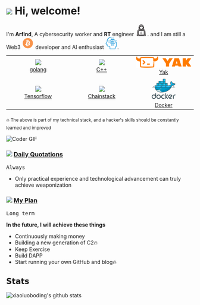 <h1> <img src="https://emojis.slackmojis.com/emojis/images/1588315024/8823/hyperkitty.gif?1588315024" width="30" /> Hi, welcome! </h1>

I'm **Arfind**, A cybersecurity worker and **RT** engineer <svg t="1713030766626" class="icon" viewBox="0 0 1024 1024" version="1.1" xmlns="http://www.w3.org/2000/svg" p-id="7247" width="32" height="32"><path d="M784 880h-32a16 16 0 0 0-16 16 16 16 0 0 1-16 16H304a16 16 0 0 1-16-16 16 16 0 0 0-16-16h-32a48 48 0 0 0-48 48 79.04 79.04 0 0 0 16 48 80 80 0 0 0 64 32h480a80 80 0 0 0 56.64-23.52A72.16 72.16 0 0 0 816 976a78.56 78.56 0 0 0 16-48 48 48 0 0 0-48-48z m-512 96a48 48 0 0 1-48-48 16 16 0 0 1 4.96-11.36A14.88 14.88 0 0 1 240 912h18.72a12 12 0 0 0 0.96 2.08 43.36 43.36 0 0 0 2.08 4.8 64 64 0 0 0 3.52 5.44 50.88 50.88 0 0 0 11.04 10.88 44.32 44.32 0 0 0 5.92 3.52 43.52 43.52 0 0 0 7.52 3.04 35.52 35.52 0 0 0 5.92 1.44 48 48 0 0 0 8.32 0.8h416a48 48 0 0 0 8.32 0 35.52 35.52 0 0 0 5.92-1.44 43.52 43.52 0 0 0 7.52-3.04 44.32 44.32 0 0 0 5.92-3.52 50.88 50.88 0 0 0 11.04-10.88 64 64 0 0 0 3.52-5.44 43.36 43.36 0 0 0 2.08-4.8 12 12 0 0 0 0.96-2.08H784a16 16 0 0 1 16 16 48 48 0 0 1-48 48z" fill="#231F20" p-id="7248"></path><path d="M720 544H304a48 48 0 0 0-48 48v304a45.6 45.6 0 0 0 3.68 18.08 43.36 43.36 0 0 0 2.08 4.8 64 64 0 0 0 3.52 5.44 50.88 50.88 0 0 0 11.04 10.88 44.32 44.32 0 0 0 5.92 3.52 43.52 43.52 0 0 0 7.52 3.04 35.52 35.52 0 0 0 5.92 1.44 48 48 0 0 0 8.32 0.8h416a48 48 0 0 0 8.32 0 35.52 35.52 0 0 0 5.92-1.44 43.52 43.52 0 0 0 7.52-3.04 44.32 44.32 0 0 0 5.92-3.52 50.88 50.88 0 0 0 11.04-10.88 64 64 0 0 0 3.52-5.44 43.36 43.36 0 0 0 2.08-4.8A45.6 45.6 0 0 0 768 896V592a48 48 0 0 0-48-48z m0 368H304a16 16 0 0 1-16-16V592a16 16 0 0 1 16-16h416a16 16 0 0 1 16 16v304a16 16 0 0 1-16 16z" fill="#231F20" p-id="7249"></path><path d="M569.6 743.52A47.04 47.04 0 0 0 576 720a48 48 0 0 0-32-45.12V656a16 16 0 0 0-32 0v16h-16v-16a16 16 0 0 0-32 0v16h-16a16 16 0 0 0 0 32v96a16 16 0 0 0 0 32h16v16a16 16 0 0 0 32 0v-16h16v16a16 16 0 0 0 32 0v-16a48 48 0 0 0 25.6-88.48zM528 704a16 16 0 0 1 0 32h-48v-32z m16 96h-64v-32h64a16 16 0 0 1 0 32z" fill="#231F20" opacity=".5" p-id="7250"></path><path d="M482.24 447.04z m375.2 178.24a255.04 255.04 0 0 0-225.44-224 13.76 13.76 0 0 0-5.12 0 412 412 0 0 1-48 9.44l-8.48 1.12h-6.56c-6.72 0-13.44 1.28-19.68 1.6H536c-2.88 0-5.6 0.96-8.8 1.44a57.28 57.28 0 0 1-6.4 0h-22.88l-9.28 1.12h-10.72l-8.96-0.8c-6.72 0-13.12-0.96-19.68-1.92l-20.64-3.04h-0.96c-7.04-1.28-13.76-2.72-20.32-4.32l-9.28-2.24a13.92 13.92 0 0 0-5.76 0 251.52 251.52 0 0 0-55.2 12.32 254.72 254.72 0 0 0-170.56 209.6L128 990.4a16 16 0 0 0 4 12.32 16 16 0 0 0 12 5.28h736a16 16 0 0 0 11.84-5.28A16 16 0 0 0 896 990.4z m-366.24-208a19.84 19.84 0 0 1 3.68 2.72 22.88 22.88 0 0 0-3.84-2.56zM161.76 976l36.48-346.88a222.56 222.56 0 0 1 194.24-195.2l7.68 1.76c6.4 1.6 12.8 2.88 18.72 4h12.16l10.08 1.44 7.68 0.96h6.88l10.56 0.8h16.8l10.24 1.76 10.24 0.8h17.44a103.52 103.52 0 0 0 10.56-0.96l8.64-1.44h2.88c7.52 0 14.88-0.96 20.48-1.6h7.36l10.4-1.44h1.28l13.76-2.08h3.2l4.32-0.8a71.2 71.2 0 0 0 7.68-1.6q9.44-1.92 18.72-4.32a223.04 223.04 0 0 1 195.52 197.6L862.24 976z m379.68-528.96a16 16 0 0 1-3.2-32h-3.2c-2.88 0-5.6 0.96-8.8 1.44a57.28 57.28 0 0 1-6.4 0h-22.88l-8.32-0.48h-3.2a16 16 0 0 1 12.64 16 16 16 0 0 1-16 14.4h0.8l10.24 1.76 10.24 0.8h17.44a103.52 103.52 0 0 0 10.56-0.96l8.64-1.44h1.92z m-50.4-29.92a19.84 19.84 0 0 1 3.68 2.72 22.88 22.88 0 0 0-3.68-2.72z m80 21.76h-0.8a161.6 161.6 0 0 1-25.44 7.36h-0.8c7.52 0 14.88-0.96 20.48-1.6h7.36z" fill="#231F20" p-id="7251"></path><path d="M816 976a78.56 78.56 0 0 0 16-48 48 48 0 0 0-48-48h-16V592a48 48 0 0 0-48-48H304a48 48 0 0 0-48 48v288h-16a48 48 0 0 0-48 48 79.04 79.04 0 0 0 16 48h-46.24l36.48-346.88a222.56 222.56 0 0 1 194.24-195.2l7.68 1.76c6.4 1.6 12.8 2.88 18.72 4h11.52l10.08 1.44 7.68 0.96h9.28l11.68 0.96h13.28l10.24 1.76 10.24 0.8h17.44a103.52 103.52 0 0 0 10.56-0.96l8.64-1.44a9.12 9.12 0 0 0 2.88 0c7.52 0 14.88-0.96 20.48-1.6h7.36l10.4-1.44h1.28l12-1.6h1.44a73.76 73.76 0 0 0 7.52-1.28 71.2 71.2 0 0 0 7.68-1.6l11.04-2.24 7.68-2.08A223.04 223.04 0 0 1 825.76 628.8L862.24 976z" fill="#231F20" opacity=".5" p-id="7252"></path><path d="M667.2 217.76l-2.08-1.92A232 232 0 0 0 512 157.92h-13.92c-5.76 0-11.52 0-17.28 1.6s-13.76 2.24-20.48 3.84a230.88 230.88 0 0 0-67.2 27.2 166.88 166.88 0 0 0-16 10.24 229.6 229.6 0 0 0-18.4 14.56v0.8a16 16 0 0 0-4.8 11.36v60.8A118.72 118.72 0 0 0 352 304v6.56a46.88 46.88 0 0 0 0.8 4.64v1.6a12.48 12.48 0 0 0 0 2.24c0 1.6 0 3.2 1.12 4.96a29.6 29.6 0 0 0 0.96 4.16 29.12 29.12 0 0 0 1.12 4 14.24 14.24 0 0 0 0 2.24 7.36 7.36 0 0 0 0 1.44 27.52 27.52 0 0 0 1.12 3.36v4.8l1.76 4.16a80 80 0 0 0 3.68 8.8v0.96a96 96 0 0 0 5.12 9.92 161.92 161.92 0 0 0 16 22.72l2.72 3.04a70.46 70.46 0 0 0 4.64 5.12l2.4 2.72 0.8 0.96c2.24 2.24 4.48 4.48 5.92 5.6l3.52 3.04 3.52 2.88 4.96 3.84 3.2 2.4 3.04 1.92 1.6 1.12a51.84 51.84 0 0 0 6.88 4.32c3.04 1.76 6.08 3.52 9.12 4.96h2.56l8.96 3.68 1.76 0.8 6.56 2.4 3.84 1.28h2.72c4 1.12 7.84 2.08 12 2.88h4l10.24 1.76 10.24 0.8h17.44a103.52 103.52 0 0 0 10.56-0.96l8.64-1.44h3.68a161.6 161.6 0 0 0 25.44-7.36l11.36-4.8 1.6-0.8a162.56 162.56 0 0 0 31.04-20.32 106.24 106.24 0 0 0 11.52-10.88 24.48 24.48 0 0 0 8.64 0.48 161.92 161.92 0 0 0 14.08-17.28 106.4 106.4 0 0 0 5.76-8.96c1.6-2.56 3.04-5.12 4.48-7.68a156.96 156.96 0 0 0 9.44-21.12c0.96-2.72 1.92-5.6 2.72-8.16a158.24 158.24 0 0 0 6.72-46.88v-60.8a16 16 0 0 0-4.8-11.36zM640 289.92a124.48 124.48 0 0 1-5.44 36.96c0 2.24-1.44 4.48-2.4 7.2a130.88 130.88 0 0 1-38.4 54.4 124.8 124.8 0 0 1-24 16h-2.4a52 52 0 0 1-8.64 3.68 121.6 121.6 0 0 1-19.04 5.76h-4.16c-2.88 0-5.6 0.96-8.8 1.44a57.28 57.28 0 0 1-6.4 0h-22.88l-8.8 0.64h-2.08l-10.08-2.4-11.36-3.84-2.4-0.96-5.28-2.24a16 16 0 0 0-3.36-1.6l-3.52-1.92-1.76-1.12-2.08-1.92h-0.8l-3.04-1.92h-0.8a2.88 2.88 0 0 0-1.12 0 30.56 30.56 0 0 1-4.64-3.2l-4.32-5.12-5.28-4.48-4.96-4.8a55.52 55.52 0 0 1-6.56-7.2 18.24 18.24 0 0 0-1.76-1.76A104 104 0 0 1 400 352a52.64 52.64 0 0 1-4.16-7.84 6.24 6.24 0 0 0-0.96-1.76c-0.8-1.92-1.6-3.84-2.24-5.6a25.12 25.12 0 0 0-1.44-3.68v-1.44a20.32 20.32 0 0 1 0-2.24 2.24 2.24 0 0 0 0-0.96v-1.44a8.32 8.32 0 0 1 0-1.76 16.8 16.8 0 0 1-0.96-3.36 13.92 13.92 0 0 0-0.8-3.52v-2.24a9.44 9.44 0 0 1 0-2.72 4.96 4.96 0 0 1 0-1.44v-2.08a61.6 61.6 0 0 1-0.96-6.72 7.84 7.84 0 0 0 0-1.92v-64.96a199.52 199.52 0 0 1 20-14.56c2.88-1.92 5.92-3.84 9.12-5.6a192 192 0 0 1 33.12-14.88l5.92-2.08a71.04 71.04 0 0 1 8.32-2.4 150.24 150.24 0 0 1 16-3.84l8.64-1.28a118.4 118.4 0 0 1 12.96-1.28h26.24a117.44 117.44 0 0 1 13.12 1.28l8.16 1.28a88.64 88.64 0 0 1 8.96 1.76l8.48 2.08a192 192 0 0 1 32 11.84l6.4 3.04 4.48 2.4a185.28 185.28 0 0 1 30.56 20.48l2.24 1.76z" fill="#231F20" p-id="7253"></path><path d="M745.44 334.08l-29.12-54.24c-2.72-4.96-5.6-9.92-8.64-14.56-3.04-4.48-5.92-8.96-9.12-13.12s-5.76-7.68-8.96-11.36-6.08-7.04-9.28-10.4a59.2 59.2 0 0 0-4.48-4.48 127.2 127.2 0 0 0-8.32-7.84 16 16 0 0 0-26.56 12v60.8a124.48 124.48 0 0 1-5.44 36.96c0 2.24-1.44 4.48-2.4 7.2a130.88 130.88 0 0 1-38.4 54.4 124.8 124.8 0 0 1-24 16h-2.4a52 52 0 0 1-8.64 3.68 121.6 121.6 0 0 1-19.04 5.76h-1.28a16 16 0 0 0 3.2 32h1.6c7.52 0 14.88-0.96 20.48-1.6h5.76v-5.6h0.8l1.28 5.76 10.4-1.44h1.28l12-1.6h4.64l4.32-0.8a71.2 71.2 0 0 0 7.68-1.6l11.04-2.24 7.68-2.08 3.04-0.8 17.12-4.96c5.76-1.92 11.2-3.68 16-5.6l5.76-2.24L687.2 416l1.6-0.8 2.56-1.28 5.44-2.88 6.4-3.84 5.76-3.68a136.48 136.48 0 0 0 11.2-8.64 6.24 6.24 0 0 0 1.6-1.28 72.48 72.48 0 0 0 22.72-32 52 52 0 0 0 2.08-7.36 34.56 34.56 0 0 0 0.8-7.36 16 16 0 0 0 0-2.72 15.04 15.04 0 0 0-1.92-10.08z m-32 14.56A43.84 43.84 0 0 1 699.52 368l-1.44 1.28-6.4 5.12a69.92 69.92 0 0 0-6.4 4l-4.16 2.4-4.64 2.56-2.08 0.96c-4.32 2.08-8.8 4-13.76 6.08l-4.48 1.76c-4.48 1.76-9.28 3.52-14.08 4.96s-10.08 3.04-16 4.48l2.72-1.6a161.92 161.92 0 0 0 14.08-17.28 106.4 106.4 0 0 0 5.76-8.96c1.6-2.56 3.04-5.12 4.48-7.68a156.96 156.96 0 0 0 9.44-21.12c0.96-2.72 1.92-5.6 2.72-8.16a158.24 158.24 0 0 0 6.72-46.88v-19.84l1.28 1.6c2.08 2.72 3.84 5.44 5.76 8.16s6.24 9.92 9.12 16l26.88 50.08a16 16 0 0 1-0.96 2.72z" fill="#231F20" p-id="7254"></path><path d="M715.04 345.12a16 16 0 0 1-0.96 3.36A43.84 43.84 0 0 1 699.52 368l-1.44 1.28-6.4 5.12a69.92 69.92 0 0 0-6.4 4l-4.16 2.4-4.64 2.56-2.08 0.96c-4.32 2.08-8.8 4-13.76 6.08l-4.48 1.76c-4.48 1.76-9.28 3.52-14.08 4.96s-10.08 3.04-16 4.48l2.72-1.6a161.92 161.92 0 0 0 14.08-17.28 106.4 106.4 0 0 0 5.76-8.96c1.6-2.56 3.04-5.12 4.48-7.68a156.96 156.96 0 0 0 9.44-21.12c0.96-2.72 1.92-5.6 2.72-8.16a158.24 158.24 0 0 0 6.72-46.88v-19.84l1.28 1.6q2.88 3.84 5.76 8.16c3.2 4.96 6.24 9.92 9.12 16z" fill="#231F20" opacity=".5" p-id="7255"></path><path d="M354.08 314.88a46.88 46.88 0 0 1-0.8-4.64 40.16 40.16 0 0 0 0 4.32 8 8 0 0 0 0 1.92s0.8-1.12 0.8-1.6zM485.44 416h-1.92l-6.72-1.76-3.36-1.12-8.32-3.04-2.4-0.96-5.28-2.24a16 16 0 0 0-3.36-1.6l-3.52-1.92-1.76-1.12-2.08-2.24h-0.8l-3.04-1.92h-1.92a30.56 30.56 0 0 1-4.64-3.2l-4.32-5.12-5.28-4.48-4.96-4.8a70.08 70.08 0 0 1-6.56-7.2 18.24 18.24 0 0 0-1.76-1.76A104 104 0 0 1 400 352a52.64 52.64 0 0 1-4.16-7.84 6.24 6.24 0 0 0-0.96-1.76c-0.8-1.92-1.6-3.84-2.24-5.6a25.12 25.12 0 0 0-1.44-3.68v-1.44a20.32 20.32 0 0 1 0-2.24 2.24 2.24 0 0 0 0-0.96 12.16 12.16 0 0 1 0-1.76v-1.92a16.8 16.8 0 0 1-0.96-3.36 13.92 13.92 0 0 0-0.8-3.52v-2.24a9.44 9.44 0 0 1 0-2.72 21.76 21.76 0 0 0 0-3.2 61.6 61.6 0 0 1-0.96-6.72 7.84 7.84 0 0 0 0-1.92v-71.68a16 16 0 0 0-24.96-13.12l-1.44 0.96c-3.68 3.2-7.36 6.56-10.72 10.08s-6.4 6.72-9.6 10.24l-1.92 2.24c-2.4 2.88-4.64 5.76-6.88 8.8L330.4 252c-3.2 4.16-6.08 8.48-8.8 12.8s-5.92 9.6-8.64 14.72l-29.12 54.08a15.04 15.04 0 0 0-1.92 7.52 16 16 0 0 0 0 2.72 32 32 0 0 0 0.8 7.2 35.68 35.68 0 0 0 1.76 6.4 77.76 77.76 0 0 0 5.12 12.32l1.44 2.4a13.28 13.28 0 0 1 1.28 1.92 87.2 87.2 0 0 0 9.12 11.2 71.68 71.68 0 0 0 6.56 6.24l2.24 1.92 1.76 1.44 5.28 4.16 6.24 4.16 6.88 4.16 2.56 1.44 4.64 2.56 3.36 1.76h0.96c6.08 2.88 12.64 5.6 19.2 8.16s10.56 3.84 16 5.92l16 4.8 10.88 2.72c6.4 1.6 12.8 2.88 18.72 4h11.52l10.08 1.44 7.68 0.96h9.28l11.68 0.96h12.48a16 16 0 0 0 16-14.4 16 16 0 0 0-16-11.68z m-103.2-17.76c-5.12-1.6-9.92-3.36-14.56-5.12s-12.32-4.96-17.28-7.36l-2.72-1.76a33.12 33.12 0 0 0-4.48-2.4l-1.92-1.12-5.28-3.2-5.44-3.68-3.68-2.72-2.08-2.88h-0.8l-4.8-4.64a72.48 72.48 0 0 1-4.8-5.6 18.24 18.24 0 0 0-1.92-3.04 51.84 51.84 0 0 1-3.04-7.52 8 8 0 0 1 0-2.08L336 295.2c2.08-3.84 4.32-7.68 6.72-11.36a80 80 0 0 1 4.64-7.2l4.64-6.72v20.16a118.72 118.72 0 0 0 0 13.92v6.56a40.16 40.16 0 0 0 0 4.32 8 8 0 0 0 0 1.92 12.48 12.48 0 0 0 0 2.24c0 1.6 0 3.2 1.12 4.96a29.6 29.6 0 0 0 0.96 4.16 29.12 29.12 0 0 0 1.12 4 13.28 13.28 0 0 0 0 2.4 3.04 3.04 0 0 0 0 1.28 27.52 27.52 0 0 0 1.12 3.36 4.96 4.96 0 0 1 0 1.28v3.36l1.76 4.16a80 80 0 0 0 3.68 8.8v0.96a96 96 0 0 0 5.12 9.92 161.92 161.92 0 0 0 16 22.72l2.72 3.04a70.46 70.46 0 0 0 4.64 5.12 20.64 20.64 0 0 0 2.56 2.72z m-28.16-82.72a46.88 46.88 0 0 1-0.8-4.64 40.16 40.16 0 0 0 0 4.32 8 8 0 0 0 0 1.92s0.8-1.76 0.8-2.24z" fill="#231F20" p-id="7256"></path><path d="M397.76 402.08l-16-4.48c-5.12-1.6-9.92-3.36-14.56-5.12s-12.32-4.96-17.28-7.36l-2.24-1.12a33.12 33.12 0 0 0-4.48-2.4l-1.92-1.12-5.28-3.2-5.44-3.68-3.68-2.72-2.08-2.88h-0.8l-4.8-4.64a72.48 72.48 0 0 1-4.8-5.6 18.24 18.24 0 0 0-1.92-3.04 51.84 51.84 0 0 1-3.04-7.52 8 8 0 0 1 0-2.08L336 295.2c2.08-3.84 4.32-7.68 6.72-11.36s3.04-4.8 4.64-7.2c1.44-2.24 3.04-4.32 4.64-6.4v19.84a118.72 118.72 0 0 0 0 13.92v6.56a40.16 40.16 0 0 0 0 4.32 8 8 0 0 0 0 1.92 12.48 12.48 0 0 0 0 2.24c0 1.6 0 3.2 1.12 4.96a29.6 29.6 0 0 0 0.96 4.16 29.12 29.12 0 0 0 1.12 4 14.24 14.24 0 0 0 0 2.24 7.36 7.36 0 0 0 0 1.44 27.52 27.52 0 0 0 1.12 3.36v4.8l1.76 4.16a80 80 0 0 0 3.68 8.8v0.96a96 96 0 0 0 5.12 9.92 161.92 161.92 0 0 0 16 22.72l2.72 3.04a70.46 70.46 0 0 0 4.64 5.12z" fill="#231F20" opacity=".5" p-id="7257"></path><path d="M707.36 162.72L694.4 135.2c-1.76-3.68-3.68-7.36-5.6-11.2a207.04 207.04 0 0 0-106.08-94.88 84.8 84.8 0 0 0-11.68-4 98.08 98.08 0 0 0-9.76-2.88 21.44 21.44 0 0 0-4.32-1.12L551.68 20l-4.32-0.96h-4.8c-5.12 0-10.08-1.28-16-1.92a197.12 197.12 0 0 0-27.52 0H496c-4.96 0-10.08 0.96-14.24 1.76a70.24 70.24 0 0 0-8.96 1.44l-6.4 1.28a21.44 21.44 0 0 0-4.32 1.12 73.6 73.6 0 0 0-8.48 2.4 106.88 106.88 0 0 0-12.16 4.16A196 196 0 0 0 336 123.04a55.52 55.52 0 0 0-4 7.36l-16 32a424 424 0 0 0-39.84 178.72 16 16 0 0 0 0 2.72 16 16 0 0 0 12 12.8 16 16 0 0 0 17.92-8l2.24-4L336 295.2c2.08-3.84 4.32-7.68 6.72-11.36a80 80 0 0 1 4.64-7.2c1.44-2.24 3.04-4.32 4.64-6.4A183.2 183.2 0 0 1 379.2 240L368 228.8l12.32 10.4 3.36-2.88a199.52 199.52 0 0 1 20-14.56c2.88-1.92 5.92-3.84 9.12-5.6a192 192 0 0 1 33.12-14.88l5.92-2.08a71.04 71.04 0 0 1 8.32-2.4 150.24 150.24 0 0 1 16-3.84l8.64-1.28a118.4 118.4 0 0 1 12.96-1.28H524a117.44 117.44 0 0 1 13.12 1.28l8.16 1.28a88.64 88.64 0 0 1 8.96 1.76l8.48 2.08a192 192 0 0 1 32 11.84l6.4 3.04 4.48 2.4a185.28 185.28 0 0 1 30.56 20.48l2.24 1.92 2.56 2.08 2.88 2.56A188.48 188.48 0 0 1 672 269.76l1.28 1.6c2.08 2.72 3.84 5.44 5.76 8.16s6.24 9.92 9.12 16l26.88 50.08 2.24 3.84a16 16 0 0 0 14.08 8.48 16 16 0 0 0 3.84 0 16 16 0 0 0 12-12.8 16 16 0 0 0 0-2.72 423.04 423.04 0 0 0-39.84-179.68zM689.6 240c-2.88-3.68-6.08-7.04-9.28-10.4a59.2 59.2 0 0 0-4.48-4.48 127.2 127.2 0 0 0-8.32-7.84l-2.08-1.92A232 232 0 0 0 512 157.92h-13.92c-5.76 0-11.52 0-17.28 1.6s-13.76 2.24-20.48 3.84a230.88 230.88 0 0 0-67.2 27.2c-5.44 3.2-10.72 6.56-16 10.24a229.6 229.6 0 0 0-18.4 14.56l10.72 11.52-12.32-10.4c-3.68 3.2-7.36 6.56-10.72 10.08s-6.4 6.72-9.6 10.24l-1.92 2.24c-2.4 2.88-4.64 5.76-6.88 8.8l-2.56 3.36c-3.2 4.16-6.08 8.48-8.8 12.8a390.24 390.24 0 0 1 28.8-88l16-32a51.04 51.04 0 0 1 2.56-4.96 166.08 166.08 0 0 1 90.56-80A61.76 61.76 0 0 1 464 55.2l8.16-2.24h1.44l6.4-1.76 7.2-1.12c4.16 0 8.32-1.12 12.8-1.6a150.08 150.08 0 0 1 24 0c4.32 0 8.64 0.8 13.76 1.6h7.84c1.6 0 3.04 0 4.64 0.96h1.44l9.44 2.72a57.76 57.76 0 0 1 8.8 3.04 176 176 0 0 1 90.08 80c1.6 3.04 3.2 6.08 4.8 9.6l13.6 29.6a385.44 385.44 0 0 1 29.28 88.8c-3.04-4.48-5.92-8.96-9.12-13.12s-5.76-7.36-8.96-11.68z" fill="#231F20" p-id="7258"></path><path d="M707.68 265.12c-3.04-4.48-5.92-8.96-9.12-13.12s-5.76-7.68-8.96-11.36-6.08-7.04-9.28-10.4a59.2 59.2 0 0 0-4.48-4.48 127.2 127.2 0 0 0-8.32-7.84l-2.08-1.92A232 232 0 0 0 512 157.92h-13.92c-5.76 0-11.52 0-17.28 1.6s-13.76 2.24-20.48 3.84a230.88 230.88 0 0 0-67.2 27.2 166.88 166.88 0 0 0-16 10.24 229.6 229.6 0 0 0-18.4 14.56v0.8c-3.68 3.2-7.36 6.56-10.72 10.08s-6.4 6.72-9.6 10.24l-1.92 2.24c-2.4 2.88-4.64 5.76-6.88 8.8l-2.56 3.36c-3.2 4.16-6.08 8.48-8.8 12.8a390.24 390.24 0 0 1 27.2-87.68l16-32a51.04 51.04 0 0 1 2.56-4.96 166.08 166.08 0 0 1 90.56-80A61.76 61.76 0 0 1 464 55.2l8.16-2.24h1.44l6.4-1.76 7.2-1.12c4.16 0 8.32-1.12 12.8-1.6a150.08 150.08 0 0 1 24 0c4.32 0 8.64 0.8 13.76 1.6h7.84c1.6 0 3.04 0 4.64 0.96h1.44l9.44 2.72a57.76 57.76 0 0 1 8.8 3.04 176 176 0 0 1 90.08 80c1.6 3.04 3.2 6.08 4.8 9.6l13.6 29.6a385.44 385.44 0 0 1 29.28 89.12z" fill="#231F20" opacity=".5" p-id="7259"></path></svg>. and I am still a Web3 <svg t="1713031173829" class="icon" viewBox="0 0 1024 1024" version="1.1" xmlns="http://www.w3.org/2000/svg" p-id="8267" width="32" height="32"><path d="M556.96 535.04L465.12 512l-26.56 106.4L528 640a57.92 57.92 0 0 0 64-40.48 50.72 50.72 0 0 0-35.04-64.48z" fill="#F9934A" p-id="8268"></path><path d="M512 73.28A438.72 438.72 0 1 0 950.72 512 438.72 438.72 0 0 0 512 73.28z m192.96 372c-8.96 53.92-66.56 71.84-66.56 71.84a102.88 102.88 0 0 1 47.04 118.56c-20.8 83.36-115.04 82.4-139.84 76.16l-37.44-9.44-20 80-49.6-12.48 20-80-32-8-20 80-52-13.12 20-80-97.76-24.32 13.76-55.2 52.96 13.12c4.64 1.28 5.12 0 5.92-4.16s64-256 64-257.76 1.28-4.8-4.32-6.24L353.6 320l12.48-49.76 100.96 25.28 20.8-83.84 48 12-20.8 83.84 38.08 9.44 20.96-83.68 48 11.84-20.96 84.48a256 256 0 0 1 53.6 23.36c21.12 13.76 59.04 38.56 50.24 92.32z" fill="#F9934A" p-id="8269"></path><path d="M561.44 372.64l-59.2-14.88-25.28 101.44 64.8 16A53.28 53.28 0 0 0 608 438.08c10.56-42.56-36.48-63.04-46.56-65.44z" fill="#F9934A" p-id="8270"></path></svg> developer and AI enthusiast <svg t="1713031331058" class="icon" viewBox="0 0 1024 1024" version="1.1" xmlns="http://www.w3.org/2000/svg" p-id="11066" width="32" height="32"><path d="M810.96061 405.334047v-39.874222a841.105239 841.105239 0 0 1 107.767445 0.990165 76.563859 76.563859 0 0 1 61.550812 78.276577c0.856359 53.736536 0.321135 107.499833 0.374658 161.26313v127.945407a150.371312 150.371312 0 0 1-100.086974 137.178029c-1.685957 0.535224-3.345153 1.177494-6.315649 2.247943v89.997993c0 12.443969 0.294373 24.887937 0 37.305145a21.970964 21.970964 0 0 1-22.372382 23.175219c-3.077541 0.267612-6.208604 0-9.312906 0H416.045242c-26.011909 0-32.354319-6.288887-32.354319-32.113468v-150.612163c0-5.780424 0-11.58761-0.401418-17.314511-2.354988-27.430254-10.303071-34.78959-37.465712-34.78959H236.530958a83.200642 83.200642 0 0 1-87.509199-86.545795c-0.267612-18.732856-0.695792-37.465712 0.187329-55.957717a16.565197 16.565197 0 0 0-12.336924-19.134275 209.246003 209.246003 0 0 0-35.913561-8.429785A63.852278 63.852278 0 0 1 44.198049 570.263464a44.63772 44.63772 0 0 1 4.736736-33.210677q48.170201-85.957048 95.029103-172.63665a47.581454 47.581454 0 0 0 4.736736-22.800562 333.685689 333.685689 0 0 1 37.867131-170.843648A315.782431 315.782431 0 0 1 388.320615 10.953904a357.422894 357.422894 0 0 1 101.157423-10.704489v40.944671c-22.800562 2.007092-45.494079 2.221182-67.545327 6.262126a273.820834 273.820834 0 0 0-229.343681 272.456011 174.884592 174.884592 0 0 1-25.556968 92.647354c-26.520372 44.610959-50.578711 90.80083-75.573694 136.294909-8.884726 16.056734-3.853616 25.369639 15.146853 27.216164a133.217368 133.217368 0 0 1 71.13133 26.975312 33.719141 33.719141 0 0 1 14.183448 29.651435c-0.481702 23.549876-0.267612 47.099752 0 70.649629a40.275641 40.275641 0 0 0 43.139092 43.433465c37.305145 0.21409 74.744096 1.819763 111.942196-0.347896 54.619656-3.184586 77.607547 35.431859 79.079414 78.142771 1.498628 46.591289 0.454941 93.289623 0.508463 139.934435v15.628555h404.38884c0.187329-4.014183 0.561986-8.670636 0.561986-13.380612v-106.616712c0-19.749783 6.048036-26.440088 25.556968-28.286613a72.255302 72.255302 0 0 0 53.067505-29.437345 126.794675 126.794675 0 0 0 28.366897-79.694922c-0.802837-89.730381-0.267612-179.487523-0.294374-269.217904a41.934836 41.934836 0 0 0-47.956111-48.170201H810.96061" p-id="11067" fill="#1296db"></path><path d="M532.884742 191.244263V128.970897h42.122165v62.246605h43.032046V129.184987h42.630628v62.005754h42.550345V129.184987h43.032046v62.915635a80.283669 80.283669 0 0 1 68.589015 21.408979 64.226935 64.226935 0 0 1 16.40463 42.01512h-41.801031c-3.345153-16.886332-15.441226-20.606142-31.444437-20.525858-79.507593 0.401418-158.988426 0.160567-238.469258 0.214089-18.946946 0-22.880846 2.676122-30.133137 20.606142h-40.623536c-0.481702-40.141834 24.379474-59.30287 84.110524-64.360741" p-id="11068" fill="#1296db"></path><path d="M789.444586 512.485984h41.56018a53.950626 53.950626 0 0 1-26.386566 50.55195 334.006824 334.006824 0 0 1-58.178899 18.277915v57.616913h-42.817957v-61.764902h-42.443299v62.13956h-42.175688v-62.112799h-43.032046v62.13956h-42.577106v-62.969158a75.546932 75.546932 0 0 1-70.836957-24.325952 242.45668 242.45668 0 0 1-18.438483-39.419281h45.494079c3.50572 18.492005 17.153944 20.927276 33.745902 20.820231q117.240918-0.669031 234.481836 0c16.056734 0 28.206329-3.452198 31.551482-20.954037" p-id="11069" fill="#1296db"></path><path d="M660.214641 468.677862h-41.479896v-40.677059h-42.550345v40.650298h-41.319328c-0.588747-1.150733-1.659196-2.274704-1.659196-3.425437 0-42.603867-0.722553-85.207734 0-127.78484a39.954506 39.954506 0 0 1 39.098147-38.134743 539.586539 539.586539 0 0 1 49.24065 0 38.161504 38.161504 0 0 1 38.107982 34.388172c1.391584 44.63772 0.454941 89.355724 0.454941 135.063892m-42.550345-126.393256h-40.971432v41.212284h40.971432z" p-id="11070" fill="#1296db"></path><path d="M704.638271 299.332843h40.623536v169.15769h-40.623536z" p-id="11071" fill="#1296db"></path><path d="M384.734611 278.298521h83.468255v40.971433h-83.468255z" p-id="11072" fill="#1296db"></path><path d="M811.094416 277.923864h83.334448v41.292567h-83.334448z" p-id="11073" fill="#1296db"></path><path d="M384.788134 363.265404h82.93303v41.212284h-82.93303z" p-id="11074" fill="#1296db"></path><path d="M384.788134 448.526661h83.173881v41.560179h-83.173881z" p-id="11075" fill="#1296db"></path><path d="M811.281744 449.195691h83.602061v40.971433h-83.602061z" p-id="11076" fill="#1296db"></path><path d="M533.634056 43.870208h40.864387v40.650298h-40.864387z" p-id="11077" fill="#1296db"></path><path d="M619.403775 43.763163h40.703821V84.547267h-40.703821z" p-id="11078" fill="#1296db"></path><path d="M704.049524 43.923731h41.506657V84.279655h-41.506657z" p-id="11079" fill="#1296db"></path><path d="M299.205742 278.432328h40.516492v41.024954H299.205742z" p-id="11080" fill="#1296db"></path><path d="M939.066584 278.137954h40.784104v41.292567h-40.784104z" p-id="11081" fill="#1296db"></path><path d="M299.232504 363.693584h40.784103v40.570014H299.232504z" p-id="11082" fill="#1296db"></path><path d="M299.526877 448.874557h40.784104V489.979795H299.526877z" p-id="11083" fill="#1296db"></path><path d="M533.928429 683.51696h40.757343v40.998194h-40.757343z" p-id="11084" fill="#1296db"></path><path d="M619.430537 683.570482h40.650297v40.784104h-40.650297z" p-id="11085" fill="#1296db"></path><path d="M704.477703 683.409915h40.91791v40.730581h-40.91791z" p-id="11086" fill="#1296db"></path></svg>.

<table>
  <tr>
    <td align="center" width="200">
      <a href="https://go.dev/">
        <img src="https://go.dev/images/gophers/biplane.svg" width="60" />
        <br />
        golang
      </a>
    </td>
    <td align="center" width="200">
      <a href="https://cplusplus.com/">
        <img src="https://upload.wikimedia.org/wikipedia/commons/thumb/1/18/ISO_C%2B%2B_Logo.svg/1200px-ISO_C%2B%2B_Logo.svg.png" width="60" />
        <br />
        C++
      </a>
    </td>
    <td align="center" width="200">
      <a href="https://yaklang.io/">
        <img src="https://github.com/yaklang/yaklang/blob/main/imgs/yaklang-logo.png?raw=true width="60" />
        <br />
        Yak
      </a>
    </td>
  </tr>
  <tr>
    <td align="center" width="200">
      <a href="https://www.tensorflow.org/">
        <img src="https://www.gstatic.com/devrel-devsite/prod/v66c4dc9b65fea2172a0927d7be81b5b5d946ea60fc02578dd7c264b2c2852152/tensorflow/images/lockup.svg" width="160" />
        <br />
        Tensorflow
      </a>
    </td>
    <td align="center" width="200">
      <a href="https://github.com/eth-brownie/brownie">
        <img src="https://chainstack.com/wp-content/themes/chainstack/img/chainstack.svg" width="160" />
        <br />
        Chainstack
      </a>
    </td>
    <td align="center" width="200">
      <a href="https://github.com/jenkinsci/docker">
        <svg t="1713032292903" class="icon" viewBox="0 0 1220 1024" version="1.1" xmlns="http://www.w3.org/2000/svg" p-id="21186" width="64" height="64"><path d="M903.830212 959.568539c27.357803-23.522597 54.971286-47.045194 82.329089-70.82347 9.460175-8.181773 19.687391-16.363546 28.891885-25.056679-7.414732-9.460175-19.943071-16.107865-30.425968-20.198752-21.221473-8.181773-42.442946-5.369288-61.874656 5.880649-25.56804 14.829463-36.562297 38.35206-35.539576 67.755306 0.25568 11.505618 3.579526 22.755556 9.715855 32.471411 1.789763 3.579526 4.346567 6.903371 6.903371 9.971535m31.70437 22.244195c13.551061 4.602247 28.891885 4.090886 42.698626 1.534082 7.159051-3.068165 25.056679-10.994257 31.70437-9.715855l1.022722 0.255681 1.022721 0.51136c4.090886 2.045443 7.926092 4.857928 9.971536 8.948814 4.857928 9.715855 2.556804 19.43171-6.903371 24.800999l-3.068165 1.789763c-35.028215 20.198752-72.357553 17.386267-107.385768-1.534082-16.619226-8.948814-29.403246-22.499875-38.86342-38.863421l-2.301124-3.835206c-22.499875-39.119101-19.43171-80.027965 5.880649-117.101623 8.693134-12.78402 20.198752-22.755556 33.749813-30.425968l5.113608-2.812484c32.982772-19.17603 68.522347-17.897628 102.52784-1.022722 18.153308 8.948814 32.982772 22.499875 43.209988 40.141823l1.789763 3.068165c7.414732 12.78402-2.301124 24.033958-12.016979 31.704369-11.505618 8.948814-23.011236 19.43171-34.005493 29.147566-25.056679 20.965793-49.601998 42.442946-74.147316 63.408739z m262.83945-177.442197h3.579526c10.994257 0 18.408989 7.414732 18.408989 18.408989 0 15.340824-14.573783 19.17603-27.357803 19.17603-16.619226 0-32.471411 9.971536-43.977029 21.221473-14.318102 14.062422-20.454432 32.21573-20.454432 51.903121v89.48814c0 10.227216-6.39201 18.408989-17.130586 18.408988h-2.812485c-10.738577 0-17.130587-8.181773-17.130587-18.408988v-94.601748c0-36.306617 17.641948-65.965543 47.300874-86.931336 17.897628-12.016979 38.09638-18.664669 59.573533-18.664669z m-460.99176 63.664419c14.318102-14.318102 28.891885-28.636205 43.465668-42.954307 4.090886-3.835206 19.43171-20.710112 25.56804-20.710112h6.64769l0.767042 0.25568c8.437453 1.789763 14.829463 7.159051 14.829463 16.107865v3.579526c0 6.13633-7.159051 13.295381-11.249938 17.641948-8.437453 8.948814-17.386267 17.641948-26.079401 26.590761L746.586767 913.801748c19.17603 19.17603 38.35206 38.60774 57.528089 58.039451 5.369288 5.369288 10.482896 10.738577 15.852185 16.107865 1.789763 2.045443 4.602247 4.346567 6.13633 6.90337 1.534082 2.556804 2.556804 5.369288 2.556804 8.437454v3.835206l-0.255681 0.767041c-2.045443 8.437453-7.414732 15.340824-16.874906 15.340824h-3.068165c-6.13633 0-13.0397-6.903371-17.130587-10.994257-8.693134-8.181773-16.874906-16.619226-25.568039-25.05668l-28.380525-27.869163v44.488389c0 10.227216-6.39201 18.408989-17.130587 18.408989h-2.812484c-10.738577 0-17.130587-8.181773-17.130587-18.408989v-251.078152c0-10.227216 6.39201-18.408989 17.130587-18.408989h2.812484c10.738577 0 17.130587 8.181773 17.130587 18.408989v115.31186z m-119.914107-25.056679c-5.624969-2.556804-16.107865-3.579526-21.988515-3.835206-30.937328-1.278402-53.181523 16.363546-66.476903 43.465668-4.602247 9.460175-6.64769 19.43171-6.647691 29.658926 0 31.70437 16.619226 53.948564 44.99975 67.499626 10.227216 4.857928 23.778277 5.880649 35.028215 5.880649 9.971536 0 24.033958-6.13633 32.727091-10.227216l1.534083-0.767041h6.903371l0.767041 0.25568c8.437453 1.789763 14.829463 7.159051 14.829463 16.107865v3.579526c0 22.499875-41.164544 27.613483-56.761049 28.891885-55.482647 3.835206-96.902871-26.590762-112.755056-79.516604-2.812484-9.204494-4.090886-18.408989-4.090886-27.869164v-7.414731c0-40.141823 19.943071-71.846192 54.204244-92.300624 16.107865-9.460175 33.749813-14.318102 52.158802-14.318103h7.414731c19.687391 0 37.840699 5.624969 54.204245 16.619226l1.278402 1.022722 0.767041 1.278402c1.789763 2.812484 3.323845 6.39201 3.323846 9.715855v3.579526c0 9.460175-7.159051 14.573783-15.596505 16.107865h-3.068165c-5.369288 0.511361-17.897628-5.113608-22.755555-7.414732z m-337.498128 70.31211c0 28.124844 13.806742 48.834956 37.585019 63.408739 11.249938 6.903371 23.522597 9.971536 36.562297 9.971536 27.869164 0 48.323596-14.062422 62.641698-37.585019 6.903371-11.249938 9.971536-23.522597 9.971536-36.562297 0-26.079401-12.52834-46.022472-34.005493-60.596255-11.761298-7.926092-25.056679-12.016979-39.119101-12.016979-30.937328 0-53.181523 15.596504-66.732585 43.465668-4.857928 9.460175-6.903371 19.43171-6.903371 29.914607z m69.80075-110.198252h5.113608c42.954307 0 75.425718 20.710112 96.13583 58.295131 8.181773 15.085144 12.78402 31.193009 12.78402 48.323595v7.414732c0 40.141823-19.687391 72.101873-54.459925 92.300624-16.107865 9.460175-33.749813 14.318102-52.158802 14.318103h-7.414731c-40.141823 0-72.101873-19.943071-92.300625-54.204245-9.460175-16.107865-14.318102-33.749813-14.318102-52.158802v-7.414731c0-40.141823 19.943071-71.846192 54.204245-92.300624 16.107865-9.971536 33.749813-14.573783 52.414482-14.573783z m-311.930088 110.198252c0 28.891885 14.062422 50.624719 39.374782 64.687141 10.227216 5.624969 21.477154 8.693134 33.238452 8.693134 28.380524 0 49.601998-13.295381 64.17578-37.585019 6.64769-11.249938 9.971536-23.522597 9.971535-36.562297 0-25.056679-12.016979-44.74407-32.21573-59.317853-12.272659-8.948814-26.079401-13.295381-41.164544-13.295381-30.937328 0-53.181523 15.596504-66.732584 43.465668-4.602247 9.460175-6.64769 19.43171-6.647691 29.914607z m146.504869-82.584769v-78.238202c0-10.227216 6.39201-18.408989 17.130587-18.408989H204.54432c10.738577 0 17.130587 8.181773 17.130586 18.408989v164.402497c0 40.141823-19.943071 72.101873-54.459925 92.300624-16.107865 9.460175-33.749813 14.318102-52.158801 14.318102h-7.670412c-40.141823 0-72.101873-19.943071-92.300624-54.204244-9.460175-16.107865-14.318102-33.749813-14.318103-52.158802v-7.414732c0-40.141823 19.943071-72.101873 54.204245-92.300624 16.107865-9.460175 33.749813-14.318102 52.158801-14.318102h7.414732c27.357803 0 50.369039 10.482896 69.800749 27.613483zM704.14382 218.351061h109.175531V329.827715h55.226966c25.56804 0 51.647441-4.602247 75.937079-12.78402 11.761298-4.090886 25.056679-9.715855 36.817977-16.619226-15.340824-20.198752-23.266916-45.511111-25.56804-70.56779-3.068165-34.005493 3.835206-78.493883 26.846442-105.084644l11.505618-13.295381 13.551061 10.994257c34.516854 27.613483 63.408739 66.221223 68.522347 110.453933 41.420225-12.272659 89.999501-9.204494 126.561798 11.761298l15.085144 8.693134-7.926093 15.340824c-30.937328 60.340574-95.624469 79.005243-158.777528 75.681398-94.601748 235.481648-300.168789 346.958302-549.712859 346.958302-128.862921 0-247.242946-48.067915-314.486891-162.612734l-1.022722-1.789763-9.715855-19.943071C153.40824 456.645194 145.737828 401.418227 150.851436 346.446941l1.534082-16.619226h93.323346V218.351061h109.175531V109.175531h218.351061V0h130.908364v218.351061z" fill="#394D54" p-id="21187"></path><path d="M1057.749813 259.515605c7.414732-56.761049-35.283895-101.505119-61.618977-122.726591-30.425968 35.283895-35.028215 127.328839 12.52834 166.192259-26.590762 23.778277-82.840449 44.99975-140.112859 44.999751H168.749064c-5.624969 60.084894 4.857928 115.31186 28.891885 162.612734l7.926092 14.573783c5.113608 8.437453 10.482896 16.874906 16.619226 24.800998 28.636205 1.789763 55.226966 2.556804 79.516604 2.045444 47.556554-1.022722 86.675655-6.64769 116.078902-16.874907 4.346567-1.534082 9.204494 0.767041 10.738577 5.113608 1.534082 4.346567-0.767041 9.204494-5.113608 10.738577-3.835206 1.278402-7.926092 2.556804-12.27266 3.835206-23.266916 6.64769-48.067915 10.994257-80.283645 13.0397 1.789763 0-2.045443 0.25568-2.045443 0.255681-1.022722 0-2.556804 0.25568-3.579526 0.25568-12.52834 0.767041-26.335081 0.767041-40.141823 0.767041-15.340824 0-30.170287-0.25568-47.045193-1.022721l-0.511361 0.25568c58.295131 65.454182 149.317353 104.828964 263.606492 104.828964 241.873658 0 446.929338-107.130087 537.69588-347.725343 64.431461 6.64769 126.306117-9.715855 154.430961-64.687142-44.48839-26.079401-102.27216-17.897628-135.510611-1.278402z" fill="#00AADA" p-id="21188"></path><path d="M1057.749813 259.515605c7.414732-56.761049-35.283895-101.505119-61.618977-122.726591-30.425968 35.283895-35.028215 127.328839 12.52834 166.192259-26.590762 23.778277-82.840449 44.99975-140.112859 44.999751H210.169288c-2.812484 91.789263 31.193009 161.590012 91.533583 203.777278 47.556554-1.022722 86.675655-6.64769 116.078902-16.874906 4.346567-1.534082 9.204494 0.767041 10.738577 5.113608 1.534082 4.346567-0.767041 9.204494-5.113608 10.738577-3.835206 1.278402-7.926092 2.556804-12.27266 3.835206-23.266916 6.64769-50.369039 11.761298-82.329088 13.551061l-0.767041-0.767042c82.329089 42.187266 201.731835 42.187266 338.520848-10.482896 153.40824-58.806492 296.077903-171.305868 395.793259-299.657428-1.789763 1.022722-3.068165 1.789763-4.602247 2.301123z" fill="#24B8EB" p-id="21189"></path><path d="M170.283146 421.105618c4.346567 32.21573 13.806742 62.130337 27.613483 89.74382l7.926093 14.573783c5.113608 8.437453 10.482896 16.874906 16.619226 24.800999 28.891885 1.789763 55.226966 2.556804 79.516604 2.045443 47.556554-1.022722 86.675655-6.64769 116.078901-16.874906 4.346567-1.534082 9.204494 0.767041 10.738577 5.113608 1.534082 4.346567-0.767041 9.204494-5.113608 10.738576-3.835206 1.278402-7.926092 2.556804-12.272659 3.835206-23.266916 6.64769-50.113358 11.249938-82.329089 13.295381-1.022722 0-3.068165 0-4.090886 0.25568-12.52834 0.767041-26.079401 1.022722-40.141823 1.022722-15.340824 0-30.937328-0.25568-47.556554-1.022722 58.295131 65.454182 150.084395 104.828964 264.373533 104.828964 207.101124 0 387.100125-78.493883 491.673408-252.100874H170.283146z" fill="#008BB8" p-id="21190"></path><path d="M216.561298 421.105618c12.272659 56.505368 42.187266 100.738077 85.397254 130.908365 47.556554-1.022722 86.675655-6.64769 116.078901-16.874907 4.346567-1.534082 9.204494 0.767041 10.738577 5.113608 1.534082 4.346567-0.767041 9.204494-5.113608 10.738577-3.835206 1.278402-7.926092 2.556804-12.272659 3.835206-23.266916 6.64769-50.624719 11.249938-82.84045 13.295381 82.329089 42.187266 201.220474 41.675905 338.009488-10.994257 82.840449-31.70437 162.357054-79.005243 233.947566-136.021973H216.561298z" fill="#039BC6" p-id="21191"></path><path d="M343.123096 244.430462h7.414732v78.749563h-7.414732V244.430462z m-14.318102 0h7.670412v78.749563h-7.670412V244.430462z m-14.318103 0h7.670412v78.749563h-7.670412V244.430462z m-14.318102 0h7.670412v78.749563h-7.670412V244.430462z m-14.318102 0h7.670412v78.749563h-7.670412V244.430462z m-14.062422 0h7.414731v78.749563h-7.414731V244.430462z m-7.926093-7.926092h94.601748v94.601747h-94.601748v-94.601747zM452.298627 135.254931h7.414731v78.749563h-7.414731V135.254931z m-14.318103 0h7.670412v78.749563h-7.670412V135.254931z m-14.318102 0h7.670412v78.749563h-7.670412V135.254931z m-14.318102 0h7.670412v78.749563h-7.670412V135.254931z m-14.318103 0h7.670412v78.749563h-7.670412V135.254931z m-14.062422 0h7.414732v78.749563H380.963795V135.254931z m-7.926092-7.926092h94.601748v94.601748h-94.601748v-94.601748z" fill="#00ACD3" p-id="21192"></path><path d="M452.298627 244.430462h7.414731v78.749563h-7.414731V244.430462z m-14.318103 0h7.670412v78.749563h-7.670412V244.430462z m-14.318102 0h7.670412v78.749563h-7.670412V244.430462z m-14.318102 0h7.670412v78.749563h-7.670412V244.430462z m-14.318103 0h7.670412v78.749563h-7.670412V244.430462z m-14.062422 0h7.414732v78.749563H380.963795V244.430462z m-7.926092-7.926092h94.601748v94.601747h-94.601748v-94.601747z" fill="#20C2EF" p-id="21193"></path><path d="M561.474157 244.430462h7.414732v78.749563h-7.414732V244.430462z m-14.318102 0h7.670412v78.749563h-7.670412V244.430462z m-14.318102 0h7.670412v78.749563h-7.670412V244.430462z m-14.318103 0h7.670412v78.749563h-7.670412V244.430462z m-14.573783 0h7.670412v78.749563h-7.670412V244.430462z m-13.806741 0h7.414731v78.749563h-7.414731V244.430462z m-7.926093-7.926092h94.601748v94.601747h-94.601748v-94.601747z" fill="#00ACD3" p-id="21194"></path><path d="M561.474157 135.254931h7.414732v78.749563h-7.414732V135.254931z m-14.318102 0h7.670412v78.749563h-7.670412V135.254931z m-14.318102 0h7.670412v78.749563h-7.670412V135.254931z m-14.318103 0h7.670412v78.749563h-7.670412V135.254931z m-14.573783 0h7.670412v78.749563h-7.670412V135.254931z m-13.806741 0h7.414731v78.749563h-7.414731V135.254931z m-7.926093-7.926092h94.601748v94.601748h-94.601748v-94.601748zM670.649688 244.430462h7.414731v78.749563h-7.414731V244.430462z m-14.318102 0h7.670412v78.749563h-7.670412V244.430462z m-14.318103 0h7.670412v78.749563h-7.670412V244.430462z m-14.573783 0h7.670412v78.749563h-7.670412V244.430462z m-14.318102 0h7.670412v78.749563h-7.670412V244.430462z m-13.806742 0h7.414732v78.749563h-7.414732V244.430462z m-7.926092-7.926092h94.601748v94.601747h-94.601748v-94.601747z" fill="#20C2EF" p-id="21195"></path><path d="M670.649688 135.254931h7.414731v78.749563h-7.414731V135.254931z m-14.318102 0h7.670412v78.749563h-7.670412V135.254931z m-14.318103 0h7.670412v78.749563h-7.670412V135.254931z m-14.573783 0h7.670412v78.749563h-7.670412V135.254931z m-14.318102 0h7.670412v78.749563h-7.670412V135.254931z m-13.806742 0h7.414732v78.749563h-7.414732V135.254931z m-7.926092-7.926092h94.601748v94.601748h-94.601748v-94.601748z" fill="#00ACD3" p-id="21196"></path><path d="M670.649688 26.079401h7.414731V104.828964h-7.414731V26.079401z m-14.318102 0h7.670412V104.828964h-7.670412V26.079401z m-14.318103 0h7.670412V104.828964h-7.670412V26.079401z m-14.573783 0h7.670412V104.828964h-7.670412V26.079401z m-14.318102 0h7.670412V104.828964h-7.670412V26.079401z m-13.806742 0h7.414732V104.828964h-7.414732V26.079401z m-7.926092-7.926093h94.601748v94.601748h-94.601748v-94.601748z" fill="#20C2EF" p-id="21197"></path><path d="M779.825218 244.430462h7.414732v78.749563H779.825218V244.430462z m-14.318102 0h7.670412v78.749563h-7.670412V244.430462z m-14.573783 0h7.670412v78.749563h-7.670412V244.430462z m-14.318102 0h7.670412v78.749563h-7.670412V244.430462z m-14.318102 0h7.670412v78.749563h-7.670412V244.430462z m-14.062422 0h7.414731v78.749563H708.234707V244.430462z m-7.670412-7.926092h94.601747v94.601747h-94.601747v-94.601747z" fill="#00ACD3" p-id="21198"></path><path d="M461.758801 484.514357c14.318102 0 26.079401 11.761298 26.079401 26.079401s-11.761298 26.079401-26.079401 26.079401-26.079401-11.761298-26.0794-26.079401 11.505618-26.079401 26.0794-26.079401" fill="#D4EDF1" p-id="21199"></path><path d="M461.758801 491.929089c2.301124 0 4.602247 0.511361 6.647691 1.278402-2.301124 1.278402-3.835206 3.835206-3.835206 6.64769 0 4.090886 3.323845 7.670412 7.670412 7.670412 2.812484 0 5.369288-1.534082 6.64769-4.090886 1.022722 2.301124 1.534082 4.602247 1.534083 7.159051 0 10.227216-8.437453 18.664669-18.66467 18.664669s-18.664669-8.437453-18.664669-18.664669 8.181773-18.664669 18.664669-18.664669M0 430.310112h1214.226217c-26.335081-6.64769-83.607491-15.852185-74.147316-50.369038-48.067915 55.738327-163.891136 39.119101-193.294382 11.505618-32.471411 47.300874-222.186267 29.403246-235.481648-7.414732-40.908864 47.812235-167.470662 47.812235-208.379525 0-13.295381 36.817978-203.010237 54.715605-235.481648 7.414732-29.147566 27.357803-145.226467 43.977029-193.294382-11.505618 9.460175 34.772534-47.812235 43.721348-74.147316 50.369038" fill="#394D54" p-id="21200"></path><path d="M531.04819 672.695131c-64.687141-30.681648-100.226717-72.357553-119.914108-117.868664-24.033958 6.903371-52.925843 11.249938-86.419975 13.0397-12.52834 0.767041-25.82372 1.022722-39.886142 1.022722-16.107865 0-32.982772-0.511361-50.880399-1.534083 59.317853 59.317853 132.186767 104.828964 267.186017 105.596005 10.227216 0.25568 19.943071 0 29.914607-0.25568z" fill="#BFDBE0" p-id="21201"></path><path d="M435.16804 596.758052c-8.948814-12.016979-17.641948-27.357803-24.033958-41.931585-24.033958 6.903371-52.925843 11.249938-86.419975 13.0397 23.011236 12.52834 55.994007 24.033958 110.453933 28.891885z" fill="#D4EDF1" p-id="21202"></path></svg>
        <br />
        Docker
      </a>
    </td>
  </tr>
</table>

<sub>🔥 The above is part of my technical stack, and a hacker's skills should be constantly learned and improved</sub>

<img src="https://media.giphy.com/media/SWoSkN6DxTszqIKEqv/giphy.gif" alt="Coder GIF" width="500">

<h3> <img src="https://emojis.slackmojis.com/emojis/images/1621024394/39092/cat-roll.gif?1621024394" width="28" /> <a href="https://github.com/xrkffgg/xrkffgg/blob/master/quotations.md"> Daily Quotations</a></h3>

<kbd>Always</kbd>

- Only practical experience and technological advancement can truly achieve weaponization

<h3> <img src="https://emojis.slackmojis.com/emojis/images/1621024394/39092/cat-roll.gif?1621024394" width="28" /> <a href="https://github.com/xrkffgg/xrkffgg/blob/master/quotations.md"> My Plan</a></h3>
<kbd>Long term</kbd>
</br>

**In the future, I will achieve these things**

- Continuously making money
- Building a new generation of C2🔥
- Keep Exercise
- Build DAPP
- Start running your own GitHub and blog🔥



## 𝗦𝘁𝗮𝘁𝘀

![xiaoluoboding's github stats](https://github-readme-stats.vercel.app/api?username=Arfind&show_icons=true&theme=dracula)
